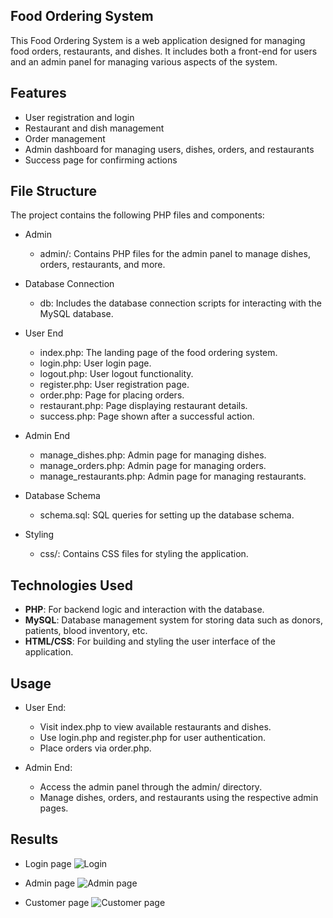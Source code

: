 ## Food Ordering System
This Food Ordering System is a web application designed for managing food orders, restaurants, and dishes. It includes both a front-end for users and an admin panel for managing various aspects of the system.

## Features
- User registration and login
- Restaurant and dish management
- Order management
- Admin dashboard for managing users, dishes, orders, and restaurants
- Success page for confirming actions

## File Structure
The project contains the following PHP files and components:

- Admin
  - admin/: Contains PHP files for the admin panel to manage dishes, orders, restaurants, and more.

- Database Connection
  - db: Includes the database connection scripts for interacting with the MySQL database.
  
- User End
  - index.php: The landing page of the food ordering system.
  - login.php: User login page.
  - logout.php: User logout functionality.
  - register.php: User registration page.
  - order.php: Page for placing orders.
  - restaurant.php: Page displaying restaurant details.
  - success.php: Page shown after a successful action.

- Admin End
  - manage_dishes.php: Admin page for managing dishes.
  - manage_orders.php: Admin page for managing orders.
  - manage_restaurants.php: Admin page for managing restaurants.

- Database Schema
  - schema.sql: SQL queries for setting up the database schema.

- Styling
  - css/: Contains CSS files for styling the application.

## Technologies Used
- **PHP**: For backend logic and interaction with the database.
- **MySQL**: Database management system for storing data such as donors, patients, blood inventory, etc.
- **HTML/CSS**: For building and styling the user interface of the application.
  
## Usage
- User End:
  - Visit index.php to view available restaurants and dishes.
  - Use login.php and register.php for user authentication.
  - Place orders via order.php.

- Admin End:
  - Access the admin panel through the admin/ directory.
  - Manage dishes, orders, and restaurants using the respective admin pages.

## Results 
- Login page
![Login](https://github.com/user-attachments/assets/e5e86c71-d2cf-4ff2-84de-c1319315a765)

- Admin page
![Admin page](https://github.com/user-attachments/assets/3bb507ee-9c90-438e-9842-0f0c76923596)

- Customer page
![Customer page](https://github.com/user-attachments/assets/1669c3e8-2a0f-4afb-a8f0-ad376bb93f35)
